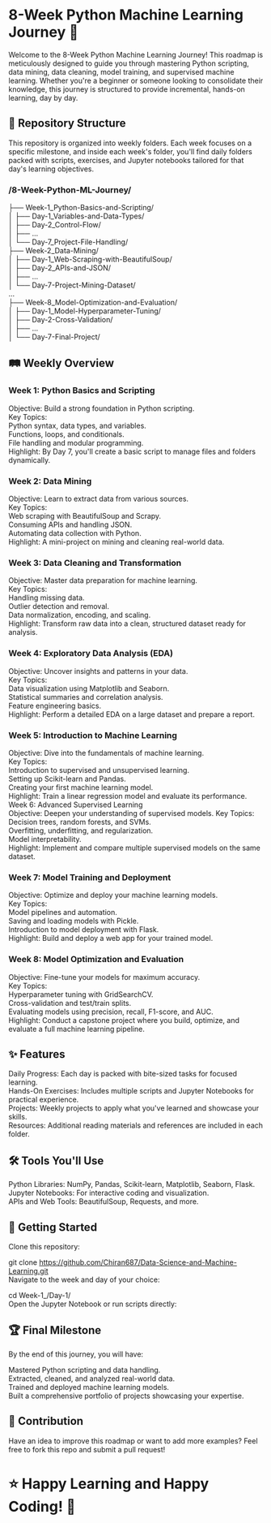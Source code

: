 # 8-Week Python Machine Learning Journey 🚀
Welcome to the 8-Week Python Machine Learning Journey! This roadmap is meticulously designed to guide you through mastering Python scripting, data mining, data cleaning, model training, and supervised machine learning. Whether you're a beginner or someone looking to consolidate their knowledge, this journey is structured to provide incremental, hands-on learning, day by day.  

## 📂 Repository Structure
This repository is organized into weekly folders. Each week focuses on a specific milestone, and inside each week's folder, you'll find daily folders packed with scripts, exercises, and Jupyter notebooks tailored for that day's learning objectives.

### /8-Week-Python-ML-Journey/  
├── Week-1_Python-Basics-and-Scripting/  
│   ├── Day-1_Variables-and-Data-Types/  
│   ├── Day-2_Control-Flow/  
│   ├── ...  
│   └── Day-7_Project-File-Handling/  
├── Week-2_Data-Mining/  
│   ├── Day-1_Web-Scraping-with-BeautifulSoup/  
│   ├── Day-2_APIs-and-JSON/  
│   ├── ...  
│   └── Day-7-Project-Mining-Dataset/  
...  
├── Week-8_Model-Optimization-and-Evaluation/  
│   ├── Day-1_Model-Hyperparameter-Tuning/  
│   ├── Day-2-Cross-Validation/  
│   ├── ...  
│   └── Day-7-Final-Project/      
## 🛤️ Weekly Overview
### Week 1: Python Basics and Scripting  
Objective: Build a strong foundation in Python scripting.  
Key Topics:  
Python syntax, data types, and variables.  
Functions, loops, and conditionals.  
File handling and modular programming.  
Highlight: By Day 7, you'll create a basic script to manage files and folders dynamically.  
### Week 2: Data Mining  
Objective: Learn to extract data from various sources.  
Key Topics:  
Web scraping with BeautifulSoup and Scrapy.  
Consuming APIs and handling JSON.  
Automating data collection with Python.  
Highlight: A mini-project on mining and cleaning real-world data.  
### Week 3: Data Cleaning and Transformation  
Objective: Master data preparation for machine learning.  
Key Topics:  
Handling missing data.  
Outlier detection and removal.  
Data normalization, encoding, and scaling.  
Highlight: Transform raw data into a clean, structured dataset ready for analysis.  
### Week 4: Exploratory Data Analysis (EDA)  
Objective: Uncover insights and patterns in your data.  
Key Topics:  
Data visualization using Matplotlib and Seaborn.  
Statistical summaries and correlation analysis.  
Feature engineering basics.  
Highlight: Perform a detailed EDA on a large dataset and prepare a report.  
### Week 5: Introduction to Machine Learning  
Objective: Dive into the fundamentals of machine learning.  
Key Topics:  
Introduction to supervised and unsupervised learning.  
Setting up Scikit-learn and Pandas.  
Creating your first machine learning model.  
Highlight: Train a linear regression model and evaluate its performance.  
Week 6: Advanced Supervised Learning  
Objective: Deepen your understanding of supervised models. 
Key Topics:  
Decision trees, random forests, and SVMs.  
Overfitting, underfitting, and regularization.  
Model interpretability.  
Highlight: Implement and compare multiple supervised models on the same dataset.  
### Week 7: Model Training and Deployment  
Objective: Optimize and deploy your machine learning models.  
Key Topics:  
Model pipelines and automation.  
Saving and loading models with Pickle.  
Introduction to model deployment with Flask.  
Highlight: Build and deploy a web app for your trained model.  
### Week 8: Model Optimization and Evaluation  
Objective: Fine-tune your models for maximum accuracy.  
Key Topics:  
Hyperparameter tuning with GridSearchCV.  
Cross-validation and test/train splits.  
Evaluating models using precision, recall, F1-score, and AUC.  
Highlight: Conduct a capstone project where you build, optimize, and evaluate a full machine learning pipeline.  
## ✨ Features  
Daily Progress: Each day is packed with bite-sized tasks for focused learning.  
Hands-On Exercises: Includes multiple scripts and Jupyter Notebooks for practical experience.  
Projects: Weekly projects to apply what you've learned and showcase your skills.  
Resources: Additional reading materials and references are included in each folder.  
## 🛠️ Tools You'll Use  
Python Libraries: NumPy, Pandas, Scikit-learn, Matplotlib, Seaborn, Flask.  
Jupyter Notebooks: For interactive coding and visualization.  
APIs and Web Tools: BeautifulSoup, Requests, and more.  
## 🚀 Getting Started  
Clone this repository:  

git clone https://github.com/Chiran687/Data-Science-and-Machine-Learning.git  
Navigate to the week and day of your choice:  

cd Week-1_/Day-1/  
Open the Jupyter Notebook or run scripts directly:  

## 🏆 Final Milestone  
By the end of this journey, you will have: 

Mastered Python scripting and data handling.  
Extracted, cleaned, and analyzed real-world data.  
Trained and deployed machine learning models.  
Built a comprehensive portfolio of projects showcasing your expertise.  
## 🎯 Contribution  
Have an idea to improve this roadmap or want to add more examples? Feel free to fork this repo and submit a pull request!  

# ⭐ Happy Learning and Happy Coding! 🌟
